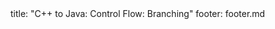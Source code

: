 <frontmatter>
title: "C++ to Java: Control Flow: Branching"
footer: footer.md
</frontmatter>

<include src="unit-inPage-asFlat.md" boilerplate />